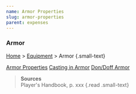 ```yaml
---
name: Armor Properties
slug: armor-properties
parent: expenses
---
```

### Armor
[Home](dm-operations-center) > [Equipment](equipment) > Armor {.small-text}

<div class="menu-container">
    <a href="armor-properties">Armor Properties</a>
    <a href="casting-in-armor">Casting in Armor</a>
    <a href="don-doff-armor">Don/Doff Armor</a>
</div>

> **Sources** <br/>
> Player's Handbook, p. xxx
{.read .small-text}

